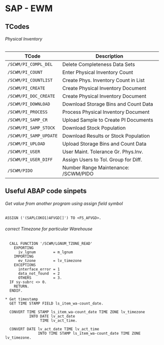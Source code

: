 # SAP - EWM
## TCodes
###### Physical Inventory
|TCode|Description|
|-----|------------|
|`/SCWM/PI_COMPL_DEL`|Delete Completeness Data Sets|
|`/SCWM/PI_COUNT`|Enter Physical Inventory Count|
|`/SCWM/PI_COUNTLIST`|	Create Phys. Inventory Count in List|
|`/SCWM/PI_CREATE`|Create Physical Inventory Document|
|`/SCWM/PI_DOC_CREATE`|	Create Physical Inventory Document|
|`/SCWM/PI_DOWNLOAD`|Download Storage Bins and Count Data|
|`/SCWM/PI_PROCESS`|Process Physical Inventory Document|
|`/SCWM/PI_SAMP_CR`|Upload Sample to Create PI Documents|
|`/SCWM/PI_SAMP_STOCK`|Download Stock Population|
|`/SCWM/PI_SAMP_UPDATE`|Download Results or Stock Population|
|`/SCWM/PI_UPLOAD`|Upload Storage Bins and Count Data|
|`/SCWM/PI_USER`|User Maint. Tolerance Gr. Phys.Inv.|
|`/SCWM/PI_USER_DIFF`|Assign Users to Tol. Group for Diff.|
|`/SCWM/PIDO`|Number Range Maintenance: /SCWM/PIDO|
## Useful ABAP code sinpets
###### Get value from another program using assign field symbol
```
ASSIGN ('(SAPLCOKO1)AFVGD[]') TO <FS_AFVGD>.
```
###### correct Timezone for particular Warehouse
```
  CALL FUNCTION '/SCWM/LGNUM_TZONE_READ'
    EXPORTING
      iv_lgnum        = m_lgnum
    IMPORTING
      ev_tzone        = lv_timezone
    EXCEPTIONS
      interface_error = 1
      data_not_found  = 2
      OTHERS          = 3.
  IF sy-subrc <> 0.
    RETURN.
  ENDIF.

* Get timestamp
  GET TIME STAMP FIELD ls_item_wa-count_date.

  CONVERT TIME STAMP ls_item_wa-count_date TIME ZONE lv_timezone
           INTO DATE lv_act_date
                TIME lv_act_time.

  CONVERT DATE lv_act_date TIME lv_act_time
               INTO TIME STAMP ls_item_wa-count_date TIME ZONE lv_timezone.
```
